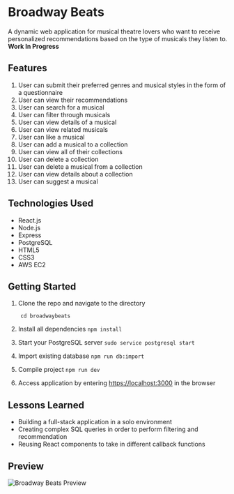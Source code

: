 # Broadway Beats
A dynamic web application for musical theatre lovers who want to receive personalized recommendations based on the type of musicals they listen to. **Work In Progress**

## Features
1. User can submit their preferred genres and musical styles in the form of a questionnaire
2. User can view their recommendations
3. User can search for a musical
4. User can filter through musicals
5. User can view details of a musical
6. User can view related musicals
7. User can like a musical
8. User can add a musical to a collection
9. User can view all of their collections
10. User can delete a collection
11. User can delete a musical from a collection
12. User can view details about a collection
13. User can suggest a musical

## Technologies Used
* React.js
* Node.js
* Express
* PostgreSQL
* HTML5
* CSS3
* AWS EC2

## Getting Started
1. Clone the repo and navigate to the directory
``` git clone https://github.com/sierra-henderson/broadwaybeats.git
    cd broadwaybeats
```
2. Install all dependencies
``` npm install ```

3. Start your PostgreSQL server
``` sudo service postgresql start ```

4. Import existing database
``` npm run db:import ```

5. Compile project
``` npm run dev ```

7. Access application by entering [https://localhost:3000](https://localhost:3000) in the browser

## Lessons Learned
* Building a full-stack application in a solo environment
* Creating complex SQL queries in order to perform filtering and recommendation
* Reusing React components to take in different callback functions

## Preview
![Broadway Beats Preview](https://github.com/sierra-henderson/broadwaybeats/blob/master/preview.gif)
